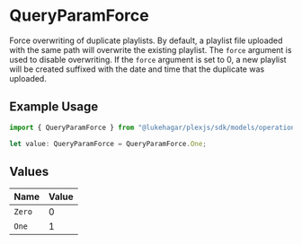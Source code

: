 # QueryParamForce

Force overwriting of duplicate playlists.
By default, a playlist file uploaded with the same path will overwrite the existing playlist.
The `force` argument is used to disable overwriting.
If the `force` argument is set to 0, a new playlist will be created suffixed with the date and time that the duplicate was uploaded.


## Example Usage

```typescript
import { QueryParamForce } from "@lukehagar/plexjs/sdk/models/operations";

let value: QueryParamForce = QueryParamForce.One;
```

## Values

| Name   | Value  |
| ------ | ------ |
| `Zero` | 0      |
| `One`  | 1      |